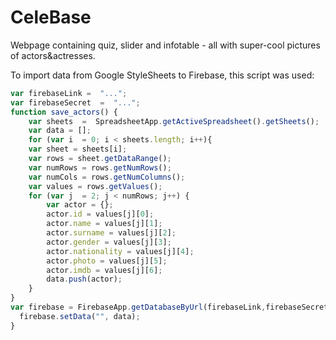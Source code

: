 # CeleBase
Webpage containing quiz, slider and infotable - all with super-cool pictures of actors&amp;actresses. 

To import data from Google StyleSheets to Firebase, this script was used:


```javascript
var firebaseLink =  "...";
var firebaseSecret  =  "...";
function save_actors() {
    var sheets  =  SpreadsheetApp.getActiveSpreadsheet().getSheets();
    var data = [];
    for (var i  = 0; i < sheets.length; i++){
    var sheet = sheets[i];
    var rows = sheet.getDataRange();
    var numRows = rows.getNumRows();
    var numCols = rows.getNumColumns();
    var values = rows.getValues();
    for (var j  = 2; j < numRows; j++) {
        var actor = {};
        actor.id = values[j][0];
        actor.name = values[j][1];
        actor.surname = values[j][2];
        actor.gender = values[j][3];
        actor.nationality = values[j][4];
        actor.photo = values[j][5];
        actor.imdb = values[j][6];
        data.push(actor);
    }
}
var firebase = FirebaseApp.getDatabaseByUrl(firebaseLink,firebaseSecret);
  firebase.setData("", data);
}
```